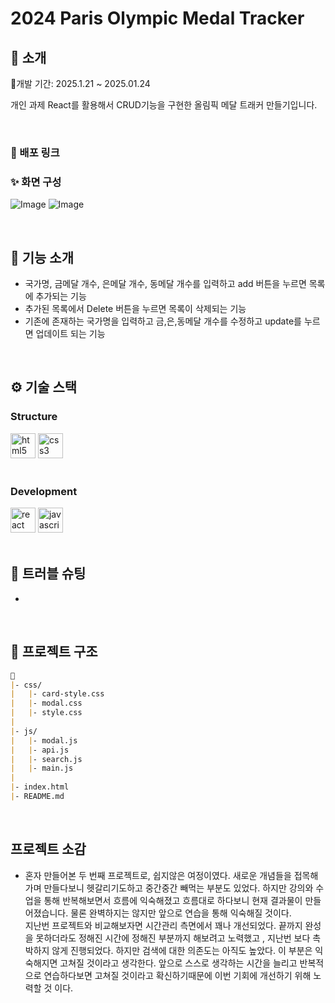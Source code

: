 # 2024 Paris Olympic Medal Tracker

</div> 

## 📝 소개
📅개발 기간: 2025.1.21 ~ 2025.01.24

개인 과제 React를 활용해서 CRUD기능을 구현한 올림픽 메달 트래커 만들기입니다.<br />

<br />

### 💬 배포 링크

### ✨ 화면 구성
![Image](https://github.com/user-attachments/assets/ccfe56a0-60e4-4ad6-8c53-15223097baf2)
![Image](https://github.com/user-attachments/assets/535c6e97-11a1-4ead-a35a-f9f76188fb8a)



<br />

## 📄 기능 소개
- 국가명, 금메달 개수, 은메달 개수, 동메달 개수를 입력하고 add 버튼을 누르면 목록에 추가되는 기능
- 추가된 목록에서 Delete 버튼을 누르면 목록이 삭제되는 기능
- 기존에 존재하는 국가명을 입력하고 금,은,동메달 개수를 수정하고 update를 누르면 업데이트 되는 기능

<br />

## ⚙ 기술 스택

### Structure
<div>
<img src="https://cdn.jsdelivr.net/gh/devicons/devicon/icons/html5/html5-original.svg" height="40" alt="html5 logo"  />
<img src="https://cdn.jsdelivr.net/gh/devicons/devicon/icons/css3/css3-original.svg" height="40" alt="css3 logo"  />
<div />
<br />
    
### Development
<div>
<img src="https://cdn.jsdelivr.net/gh/devicons/devicon/icons/react/react-original.svg" height="40" alt="react logo"  />
<img src="https://cdn.jsdelivr.net/gh/devicons/devicon/icons/javascript/javascript-original.svg" height="40" alt="javascript logo"  />
</div>


<br />

## 🤔 트러블 슈팅
- 

<br />

## 📁 프로젝트 구조
```markdown
📁
|- css/
|   |- card-style.css
|   |- modal.css
|   |- style.css  
|
|- js/
|   |- modal.js
|   |- api.js
|   |- search.js
|   |- main.js
|
|- index.html
|- README.md
```
<br />

## 프로젝트 소감
- 혼자 만들어본 두 번째 프로젝트로, 쉽지않은 여정이였다. 새로운 개념들을 접목해가며 만들다보니 헷갈리기도하고 중간중간 빼먹는 부분도 있었다. 하지만 강의와 수업을 통해 반복해보면서 흐름에 익숙해졌고 흐름대로 하다보니 현재 결과물이 만들어졌습니다. 물론 완벽하지는 않지만 앞으로 연습을 통해 익숙해질 것이다.<br/> 지난번 프로젝트와 비교해보자면 시간관리 측면에서 꽤나 개선되었다. 끝까지 완성을 못하더라도 정해진 시간에 정해진 부분까지 해보려고 노력했고 , 지난번 보다 촉박하지 않게 진행되었다. 하지만 검색에 대한 의존도는 아직도 높았다. 이 부분은 익숙해지면 고쳐질 것이라고 생각한다. 앞으로 스스로 생각하는 시간을 늘리고 반복적으로 연습하다보면 고쳐질 것이라고 확신하기때문에 이번 기회에 개선하기 위해 노력할 것 이다.
